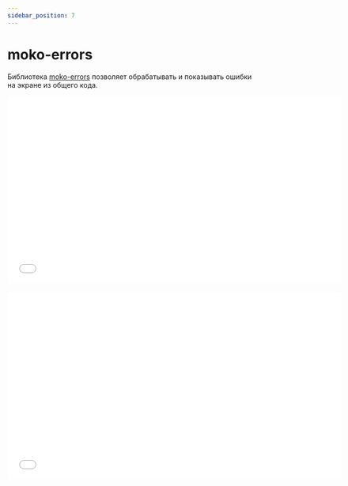 ```yaml
---
sidebar_position: 7
---
```


# moko-errors

Библиотека [moko-errors](https://github.com/icerockdev/moko-fields) позволяет обрабатывать и показывать ошибки на экране из общего кода.   
<iframe src="//www.youtube.com/embed/scvtK62zqz8" frameborder="0" allowfullscreen width="675" height="380"></iframe>
<br/>
<br/>

<iframe src="//www.youtube.com/embed/_jBNZxoIqm4" frameborder="0" allowfullscreen width="675" height="380"></iframe>
<br/>
